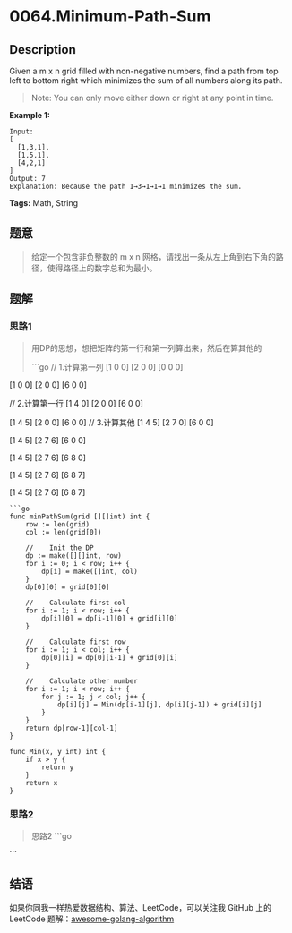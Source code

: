 # 0064.Minimum-Path-Sum

## Description

Given a m x n grid filled with non-negative numbers, find a path from top left to bottom right which minimizes the sum of all numbers along its path.

> Note: You can only move either down or right at any point in time.

**Example 1:**

```text
Input:
[
  [1,3,1],
  [1,5,1],
  [4,2,1]
]
Output: 7
Explanation: Because the path 1→3→1→1→1 minimizes the sum.
```

**Tags:** Math, String

## 题意

> 给定一个包含非负整数的 m x n 网格，请找出一条从左上角到右下角的路径，使得路径上的数字总和为最小。

## 题解

### 思路1

> 用DP的思想，想把矩阵的第一行和第一列算出来，然后在算其他的
>
> \`\`\`go // 1.计算第一列 \[1 0 0\] \[2 0 0\] \[0 0 0\]

\[1 0 0\] \[2 0 0\] \[6 0 0\]

// 2.计算第一行 \[1 4 0\] \[2 0 0\] \[6 0 0\]

\[1 4 5\] \[2 0 0\] \[6 0 0\] // 3.计算其他 \[1 4 5\] \[2 7 0\] \[6 0 0\]

\[1 4 5\] \[2 7 6\] \[6 0 0\]

\[1 4 5\] \[2 7 6\] \[6 8 0\]

\[1 4 5\] \[2 7 6\] \[6 8 7\]

\[1 4 5\] \[2 7 6\] \[6 8 7\]

```text
```go
func minPathSum(grid [][]int) int {
    row := len(grid)
    col := len(grid[0])

    //    Init the DP
    dp := make([][]int, row)
    for i := 0; i < row; i++ {
        dp[i] = make([]int, col)
    }
    dp[0][0] = grid[0][0]

    //    Calculate first col
    for i := 1; i < row; i++ {
        dp[i][0] = dp[i-1][0] + grid[i][0]
    }

    //    Calculate first row
    for i := 1; i < col; i++ {
        dp[0][i] = dp[0][i-1] + grid[0][i]
    }

    //    Calculate other number
    for i := 1; i < row; i++ {
        for j := 1; j < col; j++ {
            dp[i][j] = Min(dp[i-1][j], dp[i][j-1]) + grid[i][j]
        }
    }
    return dp[row-1][col-1]
}

func Min(x, y int) int {
    if x > y {
        return y
    }
    return x
}
```

### 思路2

> 思路2 \`\`\`go

\`\`\`

## 结语

如果你同我一样热爱数据结构、算法、LeetCode，可以关注我 GitHub 上的 LeetCode 题解：[awesome-golang-algorithm](https://github.com/kylesliu/awesome-golang-algorithm)

